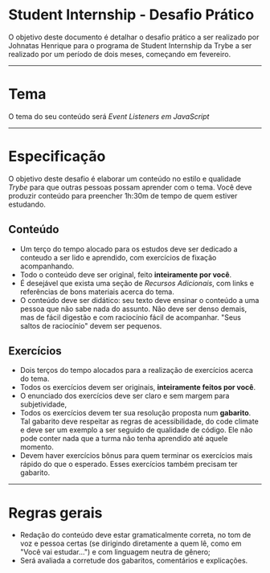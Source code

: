 # Student Internship - Desafio Prático

O objetivo deste documento é detalhar o desafio prático a ser realizado por Johnatas Henrique para o programa de Student Internship da Trybe a ser realizado por um período de dois meses, começando em fevereiro.

---

# Tema

O tema do seu conteúdo será _Event Listeners em JavaScript_

---

# Especificação

O objetivo deste desafio é elaborar um conteúdo no estilo e qualidade _Trybe_ para que outras pessoas possam aprender com o tema. Você deve produzir conteúdo para preencher 1h:30m de tempo de quem estiver estudando.

## Conteúdo

- Um terço do tempo alocado para os estudos deve ser dedicado a conteudo a ser lido e aprendido, com exercícios de fixação acompanhando.
- Todo o conteúdo deve ser original, feito **inteiramente por você**.
- É desejável que exista uma seção de _Recursos Adicionais_, com links e referências de bons materiais acerca do tema.
- O conteúdo deve ser didático: seu texto deve ensinar o conteúdo a uma pessoa que não sabe nada do assunto. Não deve ser denso demais, mas de fácil digestão e com raciocínio fácil de acompanhar. "Seus saltos de raciocínio" devem ser pequenos.

## Exercícios

- Dois terços do tempo alocados para a realização de exercícios acerca do tema.
- Todos os exercícios devem ser originais, **inteiramente feitos por você**.
- O enunciado dos exercícios deve ser claro e sem margem para subjetividade,
- Todos os exercícios devem ter sua resolução proposta num **gabarito**. Tal gabarito deve respeitar as regras de acessibilidade, do code climate e deve ser um exemplo a ser seguido de qualidade de código. Ele não pode conter nada que a turma não tenha aprendido até aquele momento.
- Devem haver exercícios bônus para quem terminar os exercícios mais rápido do que o esperado. Esses exercícios também precisam ter gabarito.

---

# Regras gerais

- Redação do conteúdo deve estar gramaticalmente correta, no tom de voz e pessoa certas (se dirigindo diretamente a quem lê, como em "Você vai estudar...") e com linguagem neutra de gênero;
- Será avaliada a corretude dos gabaritos, comentários e explicações.
